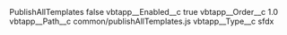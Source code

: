 <?xml version="1.0" encoding="UTF-8"?>
<CustomMetadata xmlns="http://soap.sforce.com/2006/04/metadata" xmlns:xsi="http://www.w3.org/2001/XMLSchema-instance" xmlns:xsd="http://www.w3.org/2001/XMLSchema">
    <label>PublishAllTemplates</label>
    <protected>false</protected>
    <values>
        <field>vbtapp__Enabled__c</field>
        <value xsi:type="xsd:boolean">true</value>
    </values>
    <values>
        <field>vbtapp__Order__c</field>
        <value xsi:type="xsd:double">1.0</value>
    </values>
    <values>
        <field>vbtapp__Path__c</field>
        <value xsi:type="xsd:string">common/publishAllTemplates.js</value>
    </values>
    <values>
        <field>vbtapp__Type__c</field>
        <value xsi:type="xsd:string">sfdx</value>
    </values>
</CustomMetadata>
